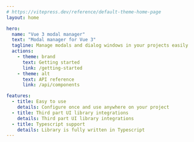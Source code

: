 ```yaml
---
# https://vitepress.dev/reference/default-theme-home-page
layout: home

hero:
  name: "Vue 3 modal manager"
  text: "Modal manager for Vue 3"
  tagline: Manage modals and dialog windows in your projects easily
  actions:
    - theme: brand
      text: Getting started
      link: /getting-started
    - theme: alt
      text: API reference
      link: /api/components

features:
  - title: Easy to use
    details: Configure once and use anywhere on your project
  - title: Third part UI library integrations
    details: Third part UI library integrations
  - title: Typescript support
    details: Library is fully written in Typescript
---
```


